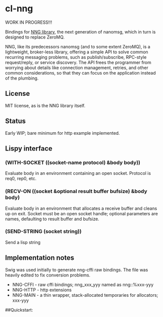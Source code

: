 # cl-nng

WORK IN PROGRESS!!!

Bindings for [NNG library](https://github.com/nanomsg/nng), the next generation of nanomsg, which in turn is designed to replace ZeroMQ.

NNG, like its predecessors nanomsg (and to some extent ZeroMQ), is a lightweight, broker-less library, offering a simple API to solve common recurring messaging problems, such as publish/subscribe, RPC-style request/reply, or service discovery. The API frees the programmer from worrying about details like connection management, retries, and other common considerations, so that they can focus on the application instead of the plumbing.

## License 

MIT license, as is the NNG library itself.

## Status

Early WIP; bare minimum for http example implemented.

## Lispy interface

### (WITH-SOCKET ((socket-name protocol) &body body))

Evaluate body in an environment containing an open socket.  Protocol is req0, rep0, etc.

### (RECV-ON ((socket &optional result buffer bufsize) &body body)

Evaluate body in an environment that allocates a receive buffer and cleans up on exit.  Socket must be an open socket handle; optional parameters are names, defaulting to result buffer and bufsize.

### (SEND-STRING (socket string))

Send a lisp string

## Implementation notes

Swig was used initially to generate nng-cffi raw bindings.  The file was heavily edited to fix conversion problems. 

* NNG-CFFI - raw cffi bindings; nng_xxx_yyy named as nng::%xxx-yyy
* NNG-HTTP - http extensions
* NNG-MAIN - a thin wrapper, stack-allocated temporaries for allocators; xxx-yyy


##Quickstart:


